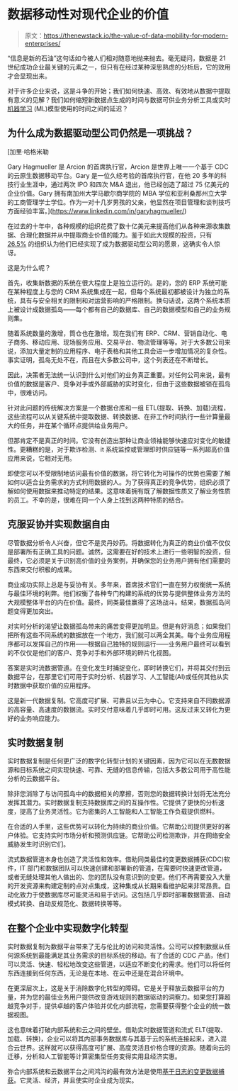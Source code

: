 # 数据移动性对现代企业的价值

> 原文：<https://thenewstack.io/the-value-of-data-mobility-for-modern-enterprises/>

“信息是新的石油”这句话如今被人们相对随意地抛来抛去。毫无疑问，数据是 21 世纪成功企业最关键的元素之一，但只有在经过某种深思熟虑的分析后，它的效用才会显现出来。

对于许多企业来说，这是斗争的开始；我们如何快速、高效、有效地从数据中提取有意义的见解？我们如何缩短新数据点生成的时间与数据可供业务分析工具或实时[机器学习](https://thenewstack.io/category/machine-learning/) (ML)模型使用的时间之间的延迟？

## 为什么成为数据驱动型公司仍然是一项挑战？

 [加里·哈格米勒

Gary Hagmueller 是 Arcion 的首席执行官，Arcion 是世界上唯一一个基于 CDC 的云原生数据移动平台。Gary 是一位久经考验的首席执行官，在他 20 多年的科技行业生涯中，通过两次 IPO 和四次 M&A 退出，他已经创造了超过 75 亿美元的企业价值。Gary 拥有南加州大学马歇尔商学院的 MBA 学位和亚利桑那州立大学的工商管理学士学位。作为一对十几岁男孩的父亲，他显然在项目管理和谈判技巧方面经验丰富。](https://www.linkedin.com/in/garyhagmueller/) 

在过去的十年中，各种规模的组织花费了数十亿美元来提高他们从各种来源收集数据、合理化数据并从中提取商业价值的能力。鉴于如此大规模的投资，只有 [26.5%](https://www.newvantage.com/_files/ugd/e5361a_ad5a8b3da8254a71807d2dccdb0844be.pdf) 的组织认为他们已经实现了成为数据驱动型公司的愿景，这确实令人惊讶。

这是为什么呢？

首先，收集新数据的系统在很大程度上是独立运行的。是的，您的 ERP 系统可能在某种程度上与您的 CRM 系统集成在一起，但每个系统最初都被设计为独立的系统，具有与安全相关的限制和对运营影响的严格限制。换句话说，这两个系统本质上被设计成数据孤岛——每个都有自己的数据库、自己的数据模型和自己的业务规则集。

随着系统数量的激增，筒仓也在激增。现在我们有 ERP、CRM、营销自动化、电子商务、移动应用、现场服务应用、交易平台、物流管理等等。对于大多数公司来说，添加大量定制的应用程序、电子表格和其他工具会进一步增加情况的复杂性。事实证明，孤岛无处不在，而且在大多数公司中，这个列表还在不断增长。

因此，决策者无法统一认识到什么对他们的业务真正重要。对任何公司来说，最有价值的数据是客户、竞争对手或外部威胁的实时变化，但由于这些数据被锁在孤岛中，很难访问。

针对此问题的传统解决方案是一个数据仓库和一组 ETL(提取、转换、加载)流程，这些流程可以从关键系统中提取数据、转换数据、在非工作时间执行一些计算量最大的任务，并在某个循环点提供给业务用户。

但那肯定不是真正的时间。它没有创造出那种让商业领袖能够快速应对变化的敏捷性。更糟糕的是，对于欺诈检测、it 系统监控或管理即时供应链等一系列超高价值应用来说，它相对无用。

即使您可以不受限制地访问最有价值的数据，将它转化为可操作的优势也需要了解如何以适合业务需求的方式利用数据的人。为了获得真正的竞争优势，组织必须了解如何使用数据来推动特定的结果。这意味着拥有既了解数据性质又了解业务性质的员工。不幸的是，很难在同一个人身上找到这两种特质的结合。

## 克服妥协并实现数据自由

尽管数据分析令人兴奋，但它不是灵丹妙药。将数据转化为真正的商业价值不仅仅是部署所有正确工具的问题。诚然，这需要在好的技术上进行一些明智的投资，但最终，它必须是关于识别高价值的业务案例，并确保您的业务用户拥有他们需要的东西来交付积极的成果。

商业成功实际上总是与妥协有关。多年来，首席技术官们一直在努力权衡统一系统与最佳环境的利弊。他们权衡了各种专门构建的系统的优势与提供整体业务方法的大规模整体平台的内在价值。最终，同类最佳赢得了这场战斗。结果，数据孤岛问题变得更加突出。

对实时分析的渴望让数据孤岛带来的痛苦变得更加明显。但是有好消息；如果我们把所有这些不同系统的数据放在一个地方，我们就可以两全其美。每个业务应用程序都可以发挥自己的作用——根据自己独特的规则运行——业务用户最终可以看到的不仅仅是他们的客户、竞争对手和外部环境的碎片化视图。

答案是实时流数据管道。在变化发生时捕捉变化，即时转换它们，并将其交付到云数据平台，在那里它们可用于实时分析、机器学习、人工智能(AI)或任何其他从实时数据中获取价值的应用程序。

这是新一代数据复制。它高度可扩展、可靠且以云为中心。它支持来自不同数据源的高容量、高速度的数据流。实时交付意味着几乎即时可用。这反过来又转化为更好的业务响应能力。

## 实时数据复制

实时数据复制是任何更广泛的数字化转型计划的关键因素，因为它可以在无数数据源和目标系统之间实现快速、可靠、无缝的信息传输，包括大多数公司用于高性能分析的云数据平台。

除非您消除了与访问孤岛中的数据相关的摩擦，否则您的数据转换计划将无法充分发挥其潜力。实时数据复制支持数据库之间的互操作性。它提供了更快的分析速度，提高了业务灵活性。它为密集的人工智能和人工智能工作负载提供燃料。

在合适的人手里，这些优势可以转化为持续的商业价值。它帮助公司提供更好的客户体验。它支持实时市场分析和预测供应链。它帮助公司检测欺诈，并在网络安全威胁发生时识别它们。

流式数据管道本身也创造了灵活性和效率。借助同类最佳的变更数据捕获(CDC)软件，IT 部门和数据团队可以快速创建和部署新的管道，在需要时快速更改管道，或者无缝处理其他人做出的、您的团队没有意识到的变更。他们不再需要投入大量的开发资源来构建定制的点对点集成，这种集成从长期来看维护起来非常昂贵。自动化致力于使数据库尽可能灵活和易于访问。这包括几乎即时部署数据管道、自动模式转换、自动反规范化、数据转换等等。

## 在整个企业中实现数字化转型

实时数据复制为数据平台带来了无与伦比的访问和灵活性。公司可以控制数据从任何源系统到最能满足其业务需求的目标系统的移动。有了合适的 CDC 产品，他们可以灵活、快速、轻松地改变这些管道，以适应不断变化的需求。他们可以将任何东西连接到任何东西，无论是在本地、在云中还是在混合环境中。

在更深层次上，这是关于消除数字化转型的障碍。它是关于释放云数据平台的力量，并为您的最佳业务用户提供改变游戏规则的数据驱动的洞察力。如果您打算超越竞争对手，提供卓越的客户体验并优化内部流程，您需要获得整个企业的统一数据视图。

这也意味着打破内部系统和云之间的壁垒。借助实时数据管道和流式 ELT(提取、加载、转换)，企业可以将其内部事务数据库与其基于云的系统连接起来，进入混合云世界。这样就可以获得高度可扩展、高度灵活且价格合理的资源。随着向云的迁移，分析和人工智能等计算密集型任务变得实用且经济实惠。

弥合内部系统和云数据平台之间鸿沟的最有效方法是使用[基于日志的变更数据捕获](https://www.arcion.io/)。它灵活、经济，并且使实时企业成为现实。

<svg xmlns:xlink="http://www.w3.org/1999/xlink" viewBox="0 0 68 31" version="1.1"><title>Group</title> <desc>Created with Sketch.</desc></svg>